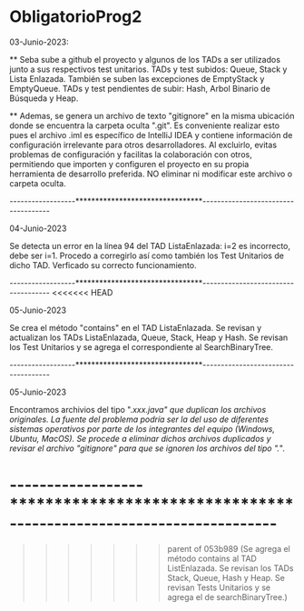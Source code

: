 # ObligatorioProg2

03-Junio-2023:   

** Seba sube a github el proyecto y algunos de los TADs a ser utilizados junto a sus respectivos test unitarios.
TADs y test subidos: Queue, Stack y Lista Enlazada. También se suben las excepciones de EmptyStack y EmptyQueue.
TADs y test pendientes de subir: Hash, Arbol Binario de Búsqueda y Heap.

** Ademas, se genera un archivo de texto "gitignore" en la misma ubicación donde se encuentra la carpeta oculta ".git".
Es conveniente realizar esto pues el archivo .iml es específico de IntelliJ IDEA y contiene información de configuración irrelevante para otros desarrolladores. Al excluirlo, evitas problemas de configuración y facilitas la colaboración con otros, permitiendo que importen y configuren el proyecto en su propia herramienta de desarrollo preferida.
NO eliminar ni modificar este archivo o carpeta oculta.

------------------********************************------------------------------------

04-Junio-2023

Se detecta un error en la línea 94 del TAD ListaEnlazada:  i=2  es incorrecto, debe ser i=1.
Procedo a corregirlo así como también los Test Unitarios de dicho TAD. Verficado su correcto funcionamiento.

------------------********************************------------------------------------
<<<<<<< HEAD

05-Junio-2023

Se crea el método "contains" en el TAD ListaEnlazada. Se revisan y actualizan los TADs ListaEnlazada, Queue, Stack, Heap y Hash.
Se revisan los Test Unitarios y se agrega el correspondiente al SearchBinaryTree.

------------------********************************------------------------------------

05-Junio-2023

Encontramos archivios del tipo "._xxx.java" que duplican los archivos originales. La fuente del problema podría ser la del uso
de diferentes sistemas operativos por parte de los integrantes del equipo (Windows, Ubuntu, MacOS). Se procede a eliminar dichos
archivos duplicados y revisar el archivo "gitignore" para que se ignoren los archivos del tipo "._".

------------------********************************------------------------------------
=======
>>>>>>> parent of 053b989 (Se agrega el método contains al TAD ListEnlazada. Se revisan los TADs Stack, Queue, Hash y Heap. Se revisan Tests Unitarios y se agrega el de searchBinaryTree.)
		 

